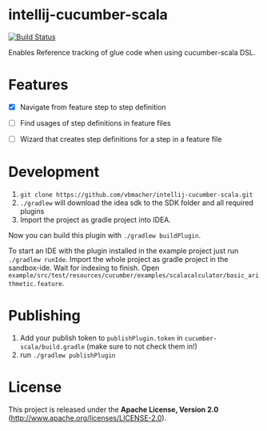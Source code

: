 intellij-cucumber-scala
=======================

[![Build Status](https://travis-ci.com/vbmacher/intellij-cucumber-scala.svg?branch=master)](https://travis-ci.com/vbmacher/intellij-cucumber-scala)

Enables Reference tracking of glue code when using cucumber-scala DSL.

# Features

- [x] Navigate from feature step to step definition
- [ ] Find usages of step definitions in feature files
- [ ] Wizard that creates step definitions for a step in a feature file


# Development

1. `git clone https://github.com/vbmacher/intellij-cucumber-scala.git`
2. `./gradlew` will download the idea sdk to the SDK folder and all required plugins
3. Import the project as gradle project into IDEA.

Now you can build this plugin with `./gradlew buildPlugin`.

To start an IDE with the plugin installed in the example project just run `./gradlew runIde`. Import the whole project as gradle project in the sandbox-ide. Wait for indexing to finish. Open `example/src/test/resources/cucumber/examples/scalacalculator/basic_arithmetic.feature`.
 
# Publishing

1. Add your publish token to `publishPlugin.token` in `cucumber-scala/build.gradle` (make sure to not check them in!)
2. run `./gradlew publishPlugin`

# License

This project is released under the __Apache License, Version 2.0__ (http://www.apache.org/licenses/LICENSE-2.0).
